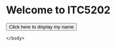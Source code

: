 <html>
<body>
<h1> Welcome to ITC5202 </h1>
<button onclick="document.write('Rahul')">Click here to display my name</button>

    </body>
</html>
